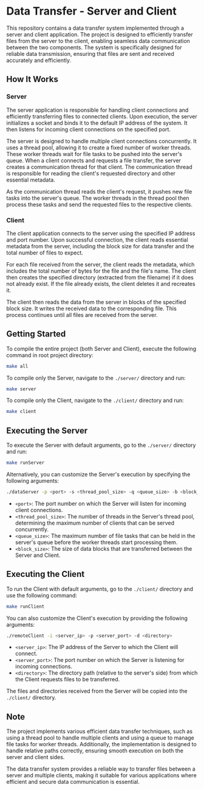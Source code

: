 # Data Transfer - Server and Client

This repository contains a data transfer system implemented through a server and client application. The project is designed to efficiently transfer files from the server to the client, enabling seamless data communication between the two components. The system is specifically designed for reliable data transmission, ensuring that files are sent and received accurately and efficiently.

## How It Works

### Server

The server application is responsible for handling client connections and efficiently transferring files to connected clients. Upon execution, the server initializes a socket and binds it to the default IP address of the system. It then listens for incoming client connections on the specified port.

The server is designed to handle multiple client connections concurrently. It uses a thread pool, allowing it to create a fixed number of worker threads. These worker threads wait for file tasks to be pushed into the server's queue. When a client connects and requests a file transfer, the server creates a communication thread for that client. The communication thread is responsible for reading the client's requested directory and other essential metadata.

As the communication thread reads the client's request, it pushes new file tasks into the server's queue. The worker threads in the thread pool then process these tasks and send the requested files to the respective clients.

### Client

The client application connects to the server using the specified IP address and port number. Upon successful connection, the client reads essential metadata from the server, including the block size for data transfer and the total number of files to expect.

For each file received from the server, the client reads the metadata, which includes the total number of bytes for the file and the file's name. The client then creates the specified directory (extracted from the filename) if it does not already exist. If the file already exists, the client deletes it and recreates it.

The client then reads the data from the server in blocks of the specified block size. It writes the received data to the corresponding file. This process continues until all files are received from the server.

## Getting Started

To compile the entire project (both Server and Client), execute the following command in root project directory:

```bash
make all
```

To compile only the Server, navigate to the `./server/` directory and run:

```bash
make server
```

To compile only the Client, navigate to the `./client/` directory and run:

```bash
make client
```

## Executing the Server

To execute the Server with default arguments, go to the `./server/` directory and run:

```bash
make runServer
```

Alternatively, you can customize the Server's execution by specifying the following arguments:

```bash
./dataServer -p <port> -s <thread_pool_size> -q <queue_size> -b <block_size>
```

- `<port>`: The port number on which the Server will listen for incoming client connections.
- `<thread_pool_size>`: The number of threads in the Server's thread pool, determining the maximum number of clients that can be served concurrently.
- `<queue_size>`: The maximum number of file tasks that can be held in the server's queue before the worker threads start processing them.
- `<block_size>`: The size of data blocks that are transferred between the Server and Client.

## Executing the Client

To run the Client with default arguments, go to the `./client/` directory and use the following command:

```bash
make runClient
```

You can also customize the Client's execution by providing the following arguments:

```bash
./remoteClient -i <server_ip> -p <server_port> -d <directory>
```

- `<server_ip>`: The IP address of the Server to which the Client will connect.
- `<server_port>`: The port number on which the Server is listening for incoming connections.
- `<directory>`: The directory path (relative to the server's side) from which the Client requests files to be transferred.

The files and directories received from the Server will be copied into the `./client/` directory.

## Note

The project implements various efficient data transfer techniques, such as using a thread pool to handle multiple clients and using a queue to manage file tasks for worker threads. Additionally, the implementation is designed to handle relative paths correctly, ensuring smooth execution on both the server and client sides.

The data transfer system provides a reliable way to transfer files between a server and multiple clients, making it suitable for various applications where efficient and secure data communication is essential.
